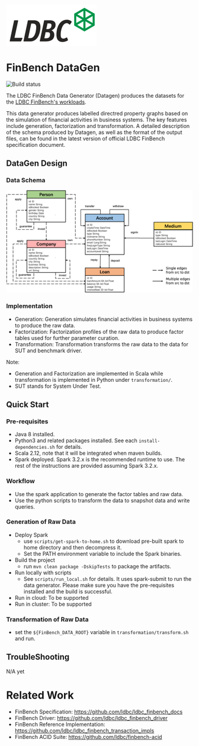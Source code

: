 ![logo](ldbc-logo.png)

# FinBench DataGen

![Build status](https://github.com/ldbc/ldbc_finbench_datagen/actions/workflows/ci.yml/badge.svg?branch=main)

The LDBC FinBench Data Generator (Datagen) produces the datasets for the [LDBC FinBench's workloads](https://ldbcouncil.org/benchmarks/finbench/).

This data generator produces labelled directred property graphs based on the simulation of financial activities in business systems. The key features include generation, factorization and transformation. A detailed description of the schema produced by Datagen, as well as the format of the output files, can be found in the latest version of official LDBC FinBench specification document.

## DataGen Design

### Data Schema

![Schema](https://github.com/ldbc/ldbc_finbench_docs/blob/fd326ec51ef4b3aa8ab5034f54013db18384f3c1/figures/data-schema.png)

### Implementation

- Generation: Generation simulates financial activities in business systems to produce the raw data.
- Factorization: Factorization profiles of the raw data to produce factor tables used for further parameter curation.
- Transformation: Transformation transforms the raw data to the data for SUT and benchmark driver.

Note:
- Generation and Factorization are implemented in Scala while transformation is implemented in Python under `transformation/`.
- SUT stands for System Under Test.

## Quick Start

### Pre-requisites

- Java 8 installed. 
- Python3 and related packages installed. See each `install-dependencies.sh` for details.
- Scala 2.12, note that it will be integrated when maven builds.
- Spark deployed. Spark 3.2.x is the recommended runtime to use. The rest of the instructions are provided assuming Spark 3.2.x.


### Workflow

- Use the spark application to generate the factor tables and raw data.
- Use the python scripts to transform the data to snapshot data and write queries.

### Generation of Raw Data

- Deploy Spark
  - use `scripts/get-spark-to-home.sh` to download pre-built spark to home directory and then decompress it.
  - Set the PATH environment variable to include the Spark binaries.
- Build the project
  - run `mvn clean package -DskipTests` to package the artifacts.
- Run locally with scripts
  - See `scripts/run_local.sh` for details. It uses spark-submit to run the data generator. Please make sure you have the pre-requisites installed and the build is successful.
- Run in cloud: To be supported
- Run in cluster: To be supported

### Transformation of Raw Data

- set the `${FinBench_DATA_ROOT}` variable in `transformation/transform.sh` and run.

## TroubleShooting

N/A yet

# Related Work

- FinBench Specification: https://github.com/ldbc/ldbc_finbench_docs
- FinBench Driver: https://github.com/ldbc/ldbc_finbench_driver
- FinBench Reference Implementation: https://github.com/ldbc/ldbc_finbench_transaction_impls
- FinBench ACID Suite: https://github.com/ldbc/finbench-acid

 